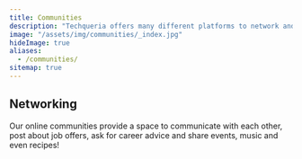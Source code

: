```yaml
---
title: Communities
description: "Techqueria offers many different platforms to network and connect with other Latinx in Tech. 🌐"
image: "/assets/img/communities/_index.jpg"
hideImage: true
aliases:
  - /communities/
sitemap: true
---
```


## Networking

Our online communities provide a space to communicate with each other, post about job offers, ask for career advice and share events, music and even recipes!
